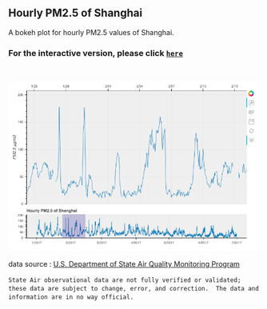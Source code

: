 ## Hourly PM2.5 of Shanghai

A bokeh plot for hourly PM2.5 values of Shanghai.

### For the interactive version, please click [`here`](https://casey0808.github.io/pm25_shanghai/pm25_sh.html)
&nbsp;

![png](plot.png)



data source : [U.S. Department of State Air Quality Monitoring Program](http://www.stateair.net/web/historical/1/4.html)

`State Air observational data are not fully verified or validated; these data are subject to change, error, and correction.  The data and information are in no way official.`

